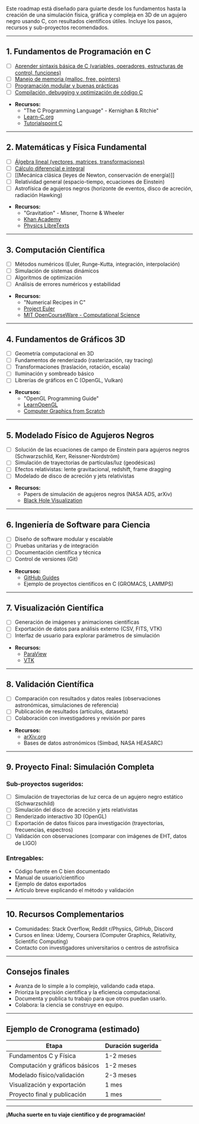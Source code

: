 Este roadmap está diseñado para guiarte desde los fundamentos hasta la creación de una simulación física, gráfica y compleja en 3D de un agujero negro usando C, con resultados científicos útiles. Incluye los pasos, recursos y sub-proyectos recomendados.

---

## 1. Fundamentos de Programación en C

- [ ] [Aprender sintaxis básica de C (variables, operadores, estructuras de control, funciones)](<C Sintaxis Basica/ROADMAP.md>)
- [ ] [Manejo de memoria (malloc, free, pointers)](<subs/Manejo de memoria (malloc, free, pointers).md>)
- [ ] [Programación modular y buenas prácticas](<subs/Programación modular y buenas prácticas.md>)
- [ ] [Compilación, debugging y optimización de código C](<subs/Compilación, debugging y optimización de código C.md>)
- **Recursos:**
  - "The C Programming Language" - Kernighan & Ritchie"
  - [Learn-C.org](https://www.learn-c.org/)
  - [Tutorialspoint C](https://www.tutorialspoint.com/cprogramming/index.htm)

---

## 2. Matemáticas y Física Fundamental

- [ ] [Álgebra lineal (vectores, matrices, transformaciones)](<Matemáticas y Física Fundamental/Álgebra lineal (vectores, matrices, transformaciones).md>)
- [ ] [Cálculo diferencial e integral](<Matemáticas y Física Fundamental/Cálculo diferencial e integral.md>)
- [ ] [[Mecánica clásica (leyes de Newton, conservación de energía)]]
- [ ] Relatividad general (espacio-tiempo, ecuaciones de Einstein)
- [ ] Astrofísica de agujeros negros (horizonte de eventos, disco de acreción, radiación Hawking)
- **Recursos:**
  - "Gravitation" - Misner, Thorne & Wheeler
  - [Khan Academy](https://www.khanacademy.org/)
  - [Physics LibreTexts](https://phys.libretexts.org/)

---

## 3. Computación Científica

- [ ] Métodos numéricos (Euler, Runge-Kutta, integración, interpolación)
- [ ] Simulación de sistemas dinámicos
- [ ] Algoritmos de optimización
- [ ] Análisis de errores numéricos y estabilidad
- **Recursos:**
  - "Numerical Recipes in C"
  - [Project Euler](https://projecteuler.net/)
  - [MIT OpenCourseWare - Computational Science](https://ocw.mit.edu/)

---

## 4. Fundamentos de Gráficos 3D

- [ ] Geometría computacional en 3D
- [ ] Fundamentos de renderizado (rasterización, ray tracing)
- [ ] Transformaciones (traslación, rotación, escala)
- [ ] Iluminación y sombreado básico
- [ ] Librerías de gráficos en C (OpenGL, Vulkan)
- **Recursos:**
  - "OpenGL Programming Guide"
  - [LearnOpenGL](https://learnopengl.com/)
  - [Computer Graphics from Scratch](https://gabrielgambetta.com/computer-graphics-from-scratch/)

---

## 5. Modelado Físico de Agujeros Negros

- [ ] Solución de las ecuaciones de campo de Einstein para agujeros negros (Schwarzschild, Kerr, Reissner-Nordström)
- [ ] Simulación de trayectorias de partículas/luz (geodésicas)
- [ ] Efectos relativistas: lente gravitacional, redshift, frame dragging
- [ ] Modelado de disco de acreción y jets relativistas
- **Recursos:**
  - Papers de simulación de agujeros negros (NASA ADS, arXiv)
  - [Black Hole Visualization](https://www.spacetelescope.org/projects/blackhole-visualization/)

---

## 6. Ingeniería de Software para Ciencia

- [ ] Diseño de software modular y escalable
- [ ] Pruebas unitarias y de integración
- [ ] Documentación científica y técnica
- [ ] Control de versiones (Git)
- **Recursos:**
  - [GitHub Guides](https://guides.github.com/)
  - Ejemplo de proyectos científicos en C (GROMACS, LAMMPS)

---

## 7. Visualización Científica

- [ ] Generación de imágenes y animaciones científicas
- [ ] Exportación de datos para análisis externo (CSV, FITS, VTK)
- [ ] Interfaz de usuario para explorar parámetros de simulación
- **Recursos:**
  - [ParaView](https://www.paraview.org/)
  - [VTK](https://vtk.org/)

---

## 8. Validación Científica

- [ ] Comparación con resultados y datos reales (observaciones astronómicas, simulaciones de referencia)
- [ ] Publicación de resultados (artículos, datasets)
- [ ] Colaboración con investigadores y revisión por pares
- **Recursos:**
  - [arXiv.org](https://arxiv.org/)
  - Bases de datos astronómicos (Simbad, NASA HEASARC)

---

## 9. Proyecto Final: Simulación Completa

### Sub-proyectos sugeridos:
- [ ] Simulación de trayectorias de luz cerca de un agujero negro estático (Schwarzschild)
- [ ] Simulación del disco de acreción y jets relativistas
- [ ] Renderizado interactivo 3D (OpenGL)
- [ ] Exportación de datos físicos para investigación (trayectorias, frecuencias, espectros)
- [ ] Validación con observaciones (comparar con imágenes de EHT, datos de LIGO)

### Entregables:
- Código fuente en C bien documentado
- Manual de usuario/científico
- Ejemplo de datos exportados
- Artículo breve explicando el método y validación

---

## 10. Recursos Complementarios

- Comunidades: Stack Overflow, Reddit r/Physics, GitHub, Discord
- Cursos en línea: Udemy, Coursera (Computer Graphics, Relativity, Scientific Computing)
- Contacto con investigadores universitarios o centros de astrofísica

---

## Consejos finales

- Avanza de lo simple a lo complejo, validando cada etapa.
- Prioriza la precisión científica y la eficiencia computacional.
- Documenta y publica tu trabajo para que otros puedan usarlo.
- Colabora: la ciencia se construye en equipo.

---

## Ejemplo de Cronograma (estimado)

| Etapa                            | Duración sugerida |
|----------------------------------|-------------------|
| Fundamentos C y Física           | 1-2 meses         |
| Computación y gráficos básicos   | 1-2 meses         |
| Modelado físico/validación       | 2-3 meses         |
| Visualización y exportación      | 1 mes             |
| Proyecto final y publicación     | 1 mes             |

---

**¡Mucha suerte en tu viaje científico y de programación!**